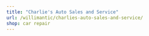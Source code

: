```yaml
---
title: "Charlie's Auto Sales and Service"
url: /willimantic/charlies-auto-sales-and-service/
shop: car repair
---
```

